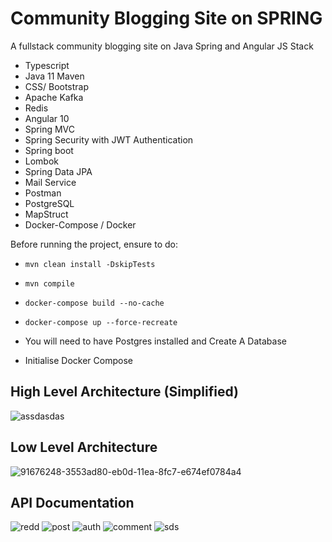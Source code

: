 # Community Blogging Site on SPRING
 A fullstack community blogging site on Java Spring and Angular JS 
Stack
- Typescript
- Java 11 Maven
- CSS/ Bootstrap
- Apache Kafka 
- Redis
- Angular 10
- Spring MVC
- Spring Security with JWT Authentication
- Spring boot 
- Lombok
- Spring Data JPA
- Mail Service
- Postman
- PostgreSQL
- MapStruct 
- Docker-Compose / Docker

Before running the project, ensure to do:
- `mvn clean install -DskipTests`
- `mvn compile`
- `docker-compose build --no-cache`
- `docker-compose up --force-recreate`

- You will need to have Postgres installed and Create A Database
- Initialise Docker Compose

## High Level Architecture (Simplified)
![assdasdas](https://user-images.githubusercontent.com/85416532/194708835-8114eeb7-67ef-4a72-a897-189bab563e79.png)

## Low Level Architecture
![91676248-3553ad80-eb0d-11ea-8fc7-e674ef0784a4](https://user-images.githubusercontent.com/85416532/194708844-43c9b77c-4ed4-435b-adf7-efd387e7ec60.png)

## API Documentation
![redd](https://user-images.githubusercontent.com/85416532/194541089-c89d4799-1abc-41b1-871b-b6d7a1a1fe46.png)
![post](https://user-images.githubusercontent.com/85416532/194541100-1bb007c6-eb2e-4a2a-8c5f-931373d8b1b8.png)
![auth](https://user-images.githubusercontent.com/85416532/194541105-346e42d0-2d10-4b9a-a8cc-4a7e508a2b57.png)
![comment](https://user-images.githubusercontent.com/85416532/194541106-925d1608-de3a-4f78-8136-3f46d0fcdd72.png)
![sds](https://user-images.githubusercontent.com/85416532/194549306-840b1cdf-3985-4411-92ec-650f59996cf2.png)

